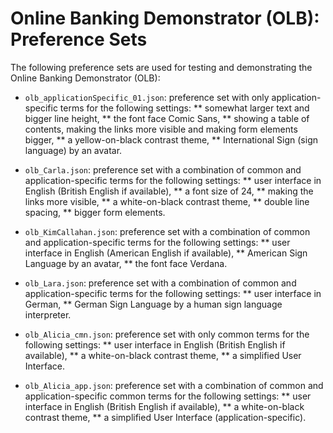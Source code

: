 # Online Banking Demonstrator (OLB): Preference Sets

The following preference sets are used for testing and demonstrating the Online Banking Demonstrator (OLB):

* `olb_applicationSpecific_01.json`: preference set with only application-specific terms for the following settings:
** somewhat larger text and bigger line height,
** the font face Comic Sans,
** showing a table of contents, making the links more visible and making form elements bigger,
** a yellow-on-black contrast theme,
** International Sign (sign language) by an avatar.

* `olb_Carla.json`: preference set with a combination of common and application-specific terms for the following settings:
** user interface in English (British English if available),
** a font size of 24,
** making the links more visible,
** a white-on-black contrast theme,
** double line spacing,
** bigger form elements.

* `olb_KimCallahan.json`: preference set with a combination of common and application-specific terms for the following settings:
** user interface in English (American English if available),
** American Sign Language by an avatar,
** the font face Verdana.

* `olb_Lara.json`: preference set with a combination of common and application-specific terms for the following settings:
** user interface in German,
** German Sign Language by a human sign language interpreter.

* `olb_Alicia_cmn.json`: preference set with only common terms for the following settings:
** user interface in English (British English if available),
** a white-on-black contrast theme,
** a simplified User Interface.

* `olb_Alicia_app.json`: preference set with a combination of common and application-specific common terms for the following settings:
** user interface in English (British English if available),
** a white-on-black contrast theme,
** a simplified User Interface (application-specific).

